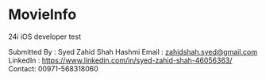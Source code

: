 # MovieInfo
24i iOS developer test

Submitted By : Syed Zahid Shah Hashmi 
Email : zahidshah.syed@gmail.com 
LinkedIn : https://www.linkedin.com/in/syed-zahid-shah-46056363/
Contact: 00971-568318060
